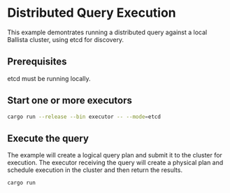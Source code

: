 # Distributed Query Execution

This example demontrates running a distributed query against a local Ballista cluster, using etcd for discovery.

## Prerequisites

etcd must be running locally.

## Start one or more executors

```bash
cargo run --release --bin executor -- --mode=etcd
```

## Execute the query

The example will create a logical query plan and submit it to the cluster for execution. The executor receiving the 
query will create a physical plan and schedule execution in the cluster and then return the results.

```bash
cargo run
``` 

